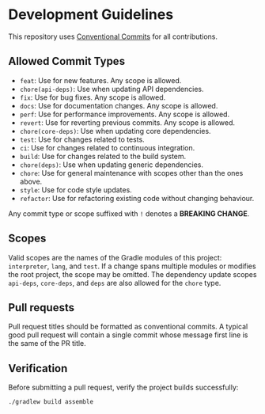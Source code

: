 # Development Guidelines

This repository uses [Conventional Commits](https://www.conventionalcommits.org) for all contributions.

## Allowed Commit Types

- `feat`: Use for new features. Any scope is allowed.
- `chore(api-deps)`: Use when updating API dependencies.
- `fix`: Use for bug fixes. Any scope is allowed.
- `docs`: Use for documentation changes. Any scope is allowed.
- `perf`: Use for performance improvements. Any scope is allowed.
- `revert`: Use for reverting previous commits. Any scope is allowed.
- `chore(core-deps)`: Use when updating core dependencies.
- `test`: Use for changes related to tests.
- `ci`: Use for changes related to continuous integration.
- `build`: Use for changes related to the build system.
- `chore(deps)`: Use when updating generic dependencies.
- `chore`: Use for general maintenance with scopes other than the ones above.
- `style`: Use for code style updates.
- `refactor`: Use for refactoring existing code without changing behaviour.

Any commit type or scope suffixed with `!` denotes a **BREAKING CHANGE**.

## Scopes

Valid scopes are the names of the Gradle modules of this project:
`interpreter`, `lang`, and `test`.
If a change spans multiple modules or modifies the root project, the scope may be omitted.
The dependency update scopes `api-deps`, `core-deps`, and `deps` are also allowed for the `chore` type.

## Pull requests

Pull request titles should be formatted as conventional commits.
A typical good pull request will contain a single commit whose message first line is the same of the PR title.

## Verification

Before submitting a pull request, verify the project builds successfully:

```bash
./gradlew build assemble
```
